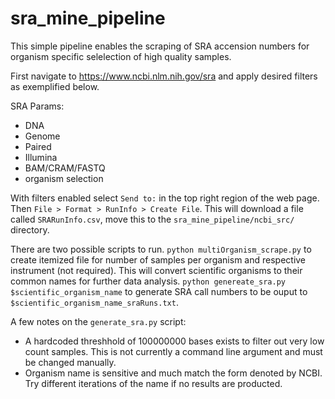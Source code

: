 # sra_mine_pipeline
This simple pipeline enables the scraping of SRA accension numbers for organism specific selelection of high quality samples. 

First navigate to https://www.ncbi.nlm.nih.gov/sra and apply desired filters as exemplified below. 

SRA Params:
- DNA
- Genome
- Paired
- Illumina
- BAM/CRAM/FASTQ
- organism selection

With filters enabled select `Send to:` in the top right region of the web page. Then `File > Format > RunInfo > Create File`. This will download a file called `SRARunInfo.csv`, move this to the `sra_mine_pipeline/ncbi_src/` directory. 

There are two possible scripts to run. 
`python multiOrganism_scrape.py` to create itemized file for number of samples per organism and respective instrument (not required).  This will convert scientific organisms to their common names for further data analysis. 
`python genereate_sra.py $scientific_organism_name` to generate SRA call numbers to be ouput to `$scientific_organism_name_sraRuns.txt`. 

A few notes on the `generate_sra.py` script:
- A hardcoded threshhold of 100000000 bases exists to filter out very low count samples. This is not currently a command line argument and must be changed manually. 
- Organism name is sensitive and much match the form denoted by NCBI. Try different iterations of the name if no results are producted. 
